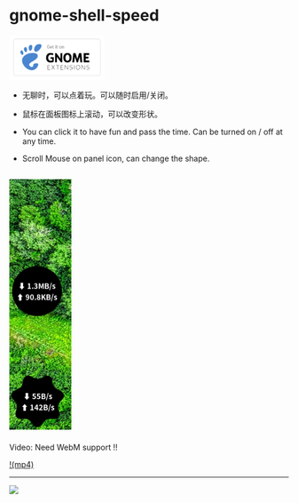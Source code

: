 # gnome-shell-speed

[<img alt="" height="80" src="https://raw.githubusercontent.com/andyholmes/gnome-shell-extensions-badge/master/get-it-on-ego.svg?sanitize=true">](https://extensions.gnome.org/extension/4901/screen-net-speed/)

- 无聊时，可以点着玩。可以随时启用/关闭。
- 鼠标在面板图标上滚动，可以改变形状。

- You can click it to have fun and pass the time. Can be turned on / off at any time.
- Scroll Mouse on panel icon, can change the shape.

![](screenshot.png)
---
Video: Need WebM support !!

[!(mp4)](https://github.com/eexpress/gs-speed/blob/main/gs-speed.mp4)

---
![](gs-speed.gif)
